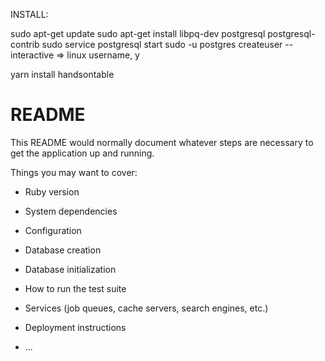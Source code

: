 INSTALL:

sudo apt-get update
sudo apt-get install libpq-dev postgresql postgresql-contrib
sudo service postgresql start
sudo -u postgres createuser --interactive
=> linux username, y

yarn install handsontable

# README

This README would normally document whatever steps are necessary to get the
application up and running.

Things you may want to cover:

* Ruby version

* System dependencies

* Configuration

* Database creation

* Database initialization

* How to run the test suite

* Services (job queues, cache servers, search engines, etc.)

* Deployment instructions

* ...
